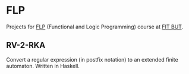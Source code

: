 # FLP
Projects for [FLP](https://www.fit.vutbr.cz/study/courses/index.php?id=10822) (Functional and Logic Programming) course at [FIT BUT](https://www.fit.vutbr.cz/).

## RV-2-RKA
Convert a regular expression (in postfix notation) to an extended finite automaton. Written in Haskell.
